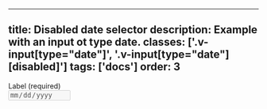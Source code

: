 <!--
 *              Copyright (c) 2025 Visa, Inc.
 *
 * Licensed under the Apache License, Version 2.0 (the "License");
 * you may not use this file except in compliance with the License.
 * You may obtain a copy of the License at
 *
 *         http://www.apache.org/licenses/LICENSE-2.0
 *
 * Unless required by applicable law or agreed to in writing, software
 * distributed under the License is distributed on an "AS IS" BASIS,
 * WITHOUT WARRANTIES OR CONDITIONS OF ANY KIND, either express or implied.
 * See the License for the specific language governing permissions and
 * limitations under the License.
 *
 -->
---
title: Disabled date selector
description: Example with an input ot type date.
classes: ['.v-input[type="date"]', '.v-input[type="date"][disabled]']
tags: ['docs']
order: 3
---

<div class="v-flex v-flex-col v-gap-4">
  <label class="v-label" for="date-selector-disabled">
    Label (required)
  </label>
  <div class="v-input-container v-surface v-flex-row">
    <input class="v-input" id="date-selector-disabled" name="date-selector-disabled" type="date" disabled />
  </div>
</div>
